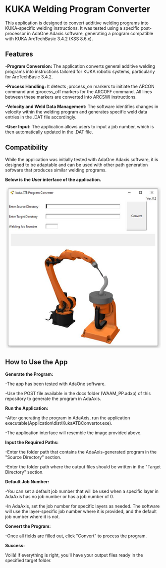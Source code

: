 <H1>KUKA Welding Program Converter</H1>

This application is designed to convert additive welding programs into KUKA-specific welding instructions. It was tested using a specific post-processor in AdaOne Adaxis software, generating a program compatible with KUKA ArcTechBasic 3.4.2 (KSS 8.6.x).

<h2>Features</h2>

**-Program Conversion:** The application converts general additive welding programs into instructions tailored for KUKA robotic systems, particularly for ArcTechBasic 3.4.2.

**-Process Handling:** It detects ;process_on markers to initiate the ARCON command and ;process_off markers for the ARCOFF command. All lines between these markers are converted into ARCSWI instructions.

**-Velocity and Weld Data Management:** The software identifies changes in velocity within the welding program and generates specific weld data entries in the .DAT file accordingly.

**-User Input:** The application allows users to input a job number, which is then automatically updated in the .DAT file.

<h2>Compatibility</h2>  

While the application was initially tested with AdaOne Adaxis software, it is designed to be adaptable and can be used with other path generation software that produces similar welding programs.

**Below is the User interface of the application.**

<p align="center">
  <img src="Docs/appUI.JPG" alt="Application Interface" width="500"/>
</p>

<h2>How to Use the App</h2>

**Generate the Program:**

-The app has been tested with AdaOne software.

-Use the POST file available in the docs folder (WAAM_PP.adxp) of this repository to generate the program in AdaAxis.

**Run the Application:**

-After generating the program in AdaAxis, run the application executable(Application\dist\KukaATBConvertor.exe).

-The application interface will resemble the image provided above.

**Input the Required Paths:**

-Enter the folder path that contains the AdaAxis-generated program in the "Source Directory" section.

-Enter the folder path where the output files should be written in the "Target Directory" section.

**Default Job Number:**

-You can set a default job number that will be used when a specific layer in AdaAxis has no job number or has a job number of 0.

-In AdaAxis, set the job number for specific layers as needed. The software will use the layer-specific job number where it is provided, and the default job number where it is not.

**Convert the Program:**

-Once all fields are filled out, click "Convert" to process the program.

**Success:**

Voilà! If everything is right, you'll have your output files ready in the specified target folder.

